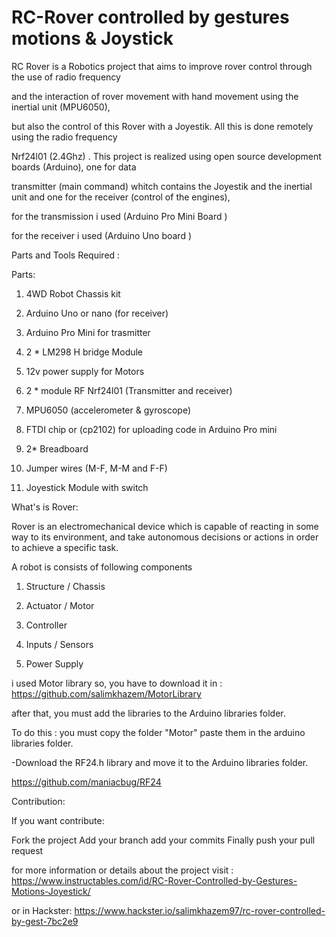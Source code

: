 # RC-Rover controlled by gestures motions & Joystick  



RC Rover is a Robotics project that aims to improve rover control through the use of radio frequency

and the interaction of rover movement with hand movement using the inertial unit (MPU6050),

but also the control of this Rover with a Joyestik. All this is done remotely using the radio frequency

Nrf24l01 (2.4Ghz) . This project is realized using open source development boards (Arduino), one for data

transmitter (main command) whitch contains the Joyestik and the inertial unit and one for the receiver (control of the engines),

for the transmission i used (Arduino Pro Mini Board )


for the receiver i used (Arduino Uno board )

Parts and Tools Required : 

Parts:

1. 4WD Robot Chassis kit

2. Arduino Uno or nano (for receiver)

3. Arduino Pro Mini for trasmitter

4. 2 * LM298 H bridge Module

5. 12v power supply for Motors

6. 2 * module RF Nrf24l01 (Transmitter and receiver)

7. MPU6050 (accelerometer & gyroscope)

8. FTDI chip or (cp2102) for uploading code in Arduino Pro mini 
9. 2* Breadboard

10. Jumper wires (M-F, M-M and F-F)

11. Joyestick Module with switch


What's is Rover:

Rover is an electromechanical device which is capable of reacting in some way to its environment, and take autonomous decisions or actions in order to achieve a specific task.

A robot is consists of following components

1. Structure / Chassis

2. Actuator / Motor

3. Controller

4. Inputs / Sensors

5. Power Supply



i used Motor library so, you have to download it in : https://github.com/salimkhazem/MotorLibrary

after that, you  must add the libraries to the Arduino libraries folder.

To do this : you must copy the folder "Motor" paste them in the arduino libraries folder.

-Download the RF24.h library and move it to the Arduino libraries folder.

https://github.com/maniacbug/RF24


Contribution:

If you want contribute:

Fork the project
Add your branch
add your commits
Finally push your pull request



for more information or details about the project visit : https://www.instructables.com/id/RC-Rover-Controlled-by-Gestures-Motions-Joyestick/ 

or in Hackster:  https://www.hackster.io/salimkhazem97/rc-rover-controlled-by-gest-7bc2e9 
